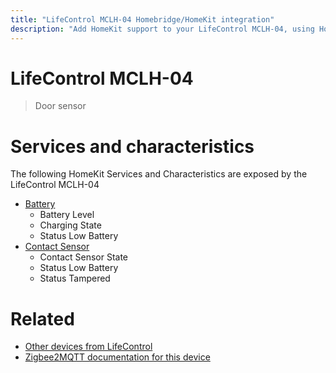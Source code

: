 ```yaml
---
title: "LifeControl MCLH-04 Homebridge/HomeKit integration"
description: "Add HomeKit support to your LifeControl MCLH-04, using Homebridge, Zigbee2MQTT and homebridge-z2m."
---
```

<!---
This file has been GENERATED using src/docgen/docgen.ts
DO NOT EDIT THIS FILE MANUALLY!
-->
# LifeControl MCLH-04
> Door sensor


# Services and characteristics
The following HomeKit Services and Characteristics are exposed by
the LifeControl MCLH-04

* [Battery](../../battery.md)
  * Battery Level
  * Charging State
  * Status Low Battery
* [Contact Sensor](../../sensors.md)
  * Contact Sensor State
  * Status Low Battery
  * Status Tampered


# Related
* [Other devices from LifeControl](../index.md#lifecontrol)
* [Zigbee2MQTT documentation for this device](https://www.zigbee2mqtt.io/devices/MCLH-04.html)
